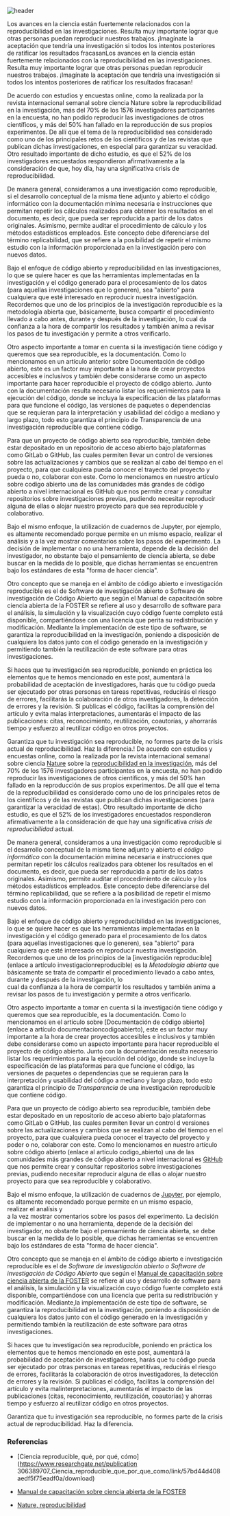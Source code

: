 <!--
.. title: ¿Cómo aplicar la investigación reproducible a proyectos de código abierto?
.. slug: como-aplicar-la-investigacion-reproducible-proyectos-de-codigo-abierto
.. date: 2020-03-09
.. author:  Yurely Camacho
.. tags: open science
.. category: open science
.. link: 
.. description: 
.. type: text
-->

<!-- # ¿Cómo aplicar la investigación reproducible a proyectos de código abierto? -->
<!-- ** Yurely Camacho** -->

![header](../../../images/blog/como-aplicar-la-investigacion-reproducible-proyectos-de-codigo-abierto/header.png)

Los avances en la ciencia están fuertemente relacionados con la
reproducibilidad en las investigaciones. Resulta muy importante lograr
que otras personas puedan reproducir nuestros trabajos. ¡Imagínate la aceptación que tendría una investigación si todos los intentos
posteriores de ratificar los resultados fracasanLos avances en la ciencia están fuertemente relacionados con la reproducibilidad en las investigaciones. Resulta muy importante lograr que otras personas puedan reproducir nuestros trabajos. ¡Imagínate la aceptación que tendría una investigación si todos los intentos posteriores de ratificar los resultados fracasan!

<!-- TEASER_END -->

De acuerdo con estudios y encuestas online, como la realizada por la revista internacional semanal sobre ciencia Nature sobre la reproducibilidad en la investigación, más del 70% de los 1576 investigadores participantes en la encuesta, no han podido reproducir las investigaciones de otros científicos, y más del 50% han fallado en la reproducción de sus propios experimentos. De allí que el tema de la reproducibilidad sea considerado como uno de los principales retos de los científicos y de las revistas que publican dichas investigaciones, en especial para garantizar su veracidad. Otro resultado importante de dicho estudio, es que el 52% de los investigadores encuestados respondieron afirmativamente a la consideración de que, hoy día, hay una significativa crisis de reproducibilidad.

De manera general, consideramos a una investigación como reproducible, si el desarrollo conceptual de la misma tiene adjunto y abierto el código informático con la documentación mínima necesaria e instrucciones que permitan repetir los cálculos realizados para obtener los resultados en el documento, es decir, que pueda ser reproducida a partir de los datos originales. Asimismo, permite auditar el procedimiento de cálculo y los métodos estadísticos empleados. Este concepto debe diferenciarse del término replicabilidad, que se refiere a la posibilidad de repetir el mismo estudio con la información proporcionada en la investigación pero con nuevos datos.

Bajo el enfoque de código abierto y reproducibilidad en las investigaciones, lo que se quiere hacer es que las herramientas implementadas en la investigación y el código generado para el procesamiento de los datos (para aquellas investigaciones que lo generen), sea "abierto" para cualquiera que esté interesado en reproducir nuestra investigación. Recordemos que uno de los principios de la investigación reproducible es la metodología abierta que, básicamente, busca compartir el procedimiento llevado a cabo antes, durante y después de la investigación, lo cual da confianza a la hora de compartir los resultados y también anima a revisar los pasos de tu investigación y permite a otros verificarlo.

Otro aspecto importante a tomar en cuenta si la investigación tiene código y queremos que sea reproducible, es la documentación. Como lo mencionamos en un artículo anterior sobre Documentación de código abierto, este es un factor muy importante a la hora de crear proyectos accesibles e inclusivos y también debe considerarse como un aspecto importante para hacer reproducible el proyecto de código abierto. Junto con la documentación resulta necesario listar los requerimientos para la ejecución del código, donde se incluya la especificación de las plataformas para que funcione el código, las versiones de paquetes o dependencias que se requieran para la interpretación y usabilidad del código a mediano y largo plazo, todo esto garantiza el principio de Transparencia de una investigación reproducible que contiene código.

Para que un proyecto de código abierto sea reproducible, también debe estar depositado en un repositorio de acceso abierto bajo plataformas como GitLab o GitHub, las cuales permiten llevar un control de versiones sobre las actualizaciones y cambios que se realizan al cabo del tiempo en el proyecto, para que cualquiera pueda conocer el trayecto del proyecto y pueda o no, colaborar con este. Como lo mencionamos en nuestro artículo sobre codigo abierto una de las comunidades más grandes de código abierto a nivel internacional es GitHub que nos permite crear y consultar repositorios sobre investigaciones previas, pudiendo necesitar reproducir alguna de ellas o alojar nuestro proyecto para que sea reproducible y colaborativo.

Bajo el mismo enfoque, la utilización de cuadernos de Jupyter, por ejemplo, es altamente recomendado porque permite en un mismo espacio, realizar el análisis y a la vez mostrar comentarios sobre los pasos del experimento. La decisión de implementar o no una herramienta, depende de la decisión del investigador, no obstante bajo el pensamiento de ciencia abierta, se debe buscar en la medida de lo posible, que dichas herramientas se encuentren bajo los estándares de esta "forma de hacer ciencia".

Otro concepto que se maneja en el ámbito de código abierto e investigación reproducible es el de Software de investigación abierto o Software de investigación de Código Abierto que según el Manual de capacitación sobre ciencia abierta de la FOSTER se refiere al uso y desarrollo de software para el análisis, la simulación y la visualización cuyo código fuente completo está disponible, compartiéndose con una licencia que perita su redistribución y modificación. Mediante la implementación de este tipo de software, se garantiza la reproducibilidad en la investigación, poniendo a disposición de cualquiera los datos junto con el código generado en la investigación y permitiendo también la reutilización de este software para otras investigaciones.

Si haces que tu investigación sea reproducible, poniendo en práctica los elementos que te hemos mencionado en este post, aumentará la probabilidad de aceptación de investigadores, harás que tu código pueda ser ejecutado por otras personas en tareas repetitivas, reducirás el riesgo de errores, facilitarás la colaboración de otros investigadores, la detección de errores y la revisión. Si publicas el código, facilitas la comprensión del artículo y evita malas interpretaciones, aumentarás el impacto de las publicaciones: citas, reconocimiento, reutilización, coautorías, y ahorrarás tiempo y esfuerzo al reutilizar código en otros proyectos.

Garantiza que tu investigación sea reproducible, no formes parte de la crisis actual de reproducibilidad. Haz la diferencia.! De acuerdo con
estudios y encuestas online, como la realizada por la revista
internacional semanal sobre ciencia [Nature](https://www.nature.com/)
sobre la [reproducibilidad en la
investigación](https://youtu.be/j7K3s_vi_1Y), más del 70% de los 1576
investigadores participantes en la encuesta, no han podido reproducir
las investigaciones de otros científicos, y más del 50% han fallado en
la reproducción de sus propios experimentos. De allí que el tema de la
reproducibilidad es considerado como uno de los principales retos de los
científicos y de las revistas que publican dichas investigaciones (para
garantizar la veracidad de estas). Otro resultado importante de dicho
estudio, es que el 52% de los investigadores encuestados respondieron
afirmativamente a la consideración de que hay una significativa *crisis
de reproducibilidad* actual.

De manera general, consideramos a una investigación como reproducible si
el desarrollo conceptual de la misma tiene adjunto y abierto el *código
informático* con la documentación mímina necesaria e instrucciones que
permitan repetir los cálculos realizados para obtener los resultados en
el documento, es decir, que pueda ser reproducida a partir de los datos
originales. Asimismo, permite auditar el procedimiento de cálculo y los
métodos estadísticos empleados. Este concepto debe diferenciarse del
término replicabilidad, que se refiere a la posibilidad de repetir el
mismo estudio con la información proporcionada en la investigación pero
con nuevos datos.

Bajo el enfoque de código abierto y reproducibilidad en las
investigaciones, lo que se quiere hacer es que las herramientas
implementadas en la investigación y el código generado para el
procesamiento de los datos (para aquellas investigaciones que lo
generen), sea "abierto" para cualquiera que esté interesado en
reproducir nuestra investigación. Recordemos que uno de los principios
de la \[investigación reproducible\](enlace a artículo
investigacionreproducible) es la *Metodología abierta* que básicamente
se trata de compartir el procedimiento llevado a cabo antes, durante y
después de la investigación, lo
cual da confianza a la hora de compartir los resultados y también anima
a revisar los pasos de tu investigación y permite a otros verificarlo.

Otro aspecto importante a tomar en cuenta si la investigación tiene
código y queremos que sea reproducible, es la documentación. Como lo
mencionamos en el artículo sobre \[Documentación de código
abierto\](enlace a artículo documentacioncodigoabierto), este es un
factor muy importante a la hora de crear proyectos accesibles e
inclusivos y también debe considerarse como un aspecto importante para
hacer reproducible el proyecto de código abierto. Junto con la
documentación resulta necesario listar los requerimientos para la
ejecución del código, donde se incluye la especificación de las
plataformas para que funcione el código, las versiones de paquetes o
dependencias que se requieran para la interpretación y usabilidad del
código a mediano y largo plazo, todo esto garantiza el principio de
*Transparencia* de una investigación reproducible que contiene código.

Para que un proyecto de código abierto sea reproducible, también debe
estar depositado en un repositorio de acceso abierto bajo plataformas
como GitLab o GitHub, las cuales permiten llevar un control d versiones
sobre las actualizaciones y cambios que se realizan al cabo del tiempo
en el proyecto, para que cualquiera pueda conocer el trayecto del
proyecto y poder o no, colaborar con este. Como lo mencionamos en
nuestro artículo sobre código abierto (enlace al artículo
codigo_abierto) una de las comunidades más grandes de código abierto a
nivel internacional es [GitHub](https://github.com/) que nos permite
crear y consultar repositorios sobre investigaciones previas, pudiendo
necesitar reproducir alguna de ellas o alojar nuestro proyecto para que
sea reproducible y colaborativo.

Bajo el mismo enfoque, la utilización de cuadernos de
[Jupyter](https://jupyter.org), por ejemplo, es altamente recomendado
porque permite en un mismo espacio, realizar el analísis y
a la vez mostrar comentarios sobre los pasos del experimento. La
decisión de implementar o no una herramienta, depende de la decisión del
investigador, no obstante bajo el pensamiento de ciencia abierta, se
debe buscar en la medida de lo posible, que dichas herramientas se
encuentren bajo los estándares de esta "forma de hacer ciencia".

Otro concepto que se maneja en el ámbito de código abierto e
investigación reproducible es el de *Software de investigación abierto o
Software de investigación de Código Abierto* que según el [Manual de
capacitación sobre ciencia abierta de la
FOSTER](https://book.fosteropenscience.eu/es/) se refiere al uso y
desarrollo de software para el análisis, la simulación y la
visualización cuyo código fuente completo está disponible,
compartiéndose con una licencia que perita su redistribución y
modificación. Mediante,la implementación de este tipo de software, se
garantiza la reproducibilidad en la investigación, poniendo a
disposición de cualquiera los datos junto con el código generado en la
investigación y permitiendo también la reutilización de este software
para otras investigaciones.

Si haces que tu investigación sea reproducible, poniendo en práctica los
elementos que te hemos mencionado en este post, aumentará la
probabilidad de aceptación de investigadores, harás que tu código pueda
ser ejecutado por otras personas en tareas repetitivas, reducirás el
riesgo de errores, facilitarás la colaboración de otros investigadores,
la detección de errores y la revisión. Si publicas el código, facilitas
la comprensión del artículo y evita malinterpretaciones, aumentarás el
impacto de las publicaciones (citas, reconocimiento, reutilización,
coautorías) y ahorras tiempo y esfuerzo al reutilizar código en otros
proyectos.

Garantiza que tu investigación sea reproducible, no formes parte de la
crisis actual de reproducibilidad. Haz la diferencia.

### Referencias

- \[Ciencia reproducible, qué, por qué, cómo\](https://www.researchgate.net/publication 306389707_Ciencia_reproducible_que_por_que_como/link/57bd44d408aedf5f75eadf0a/download)

- [Manual de capacitación sobre ciencia abierta de la FOSTER](https://book.fosteropenscience.eu/es/)

- [Nature, reproducibilidad](https://www.nature.com/news/1-500-scientists-lift-the-lid-on-reproducibility-1.19970)
